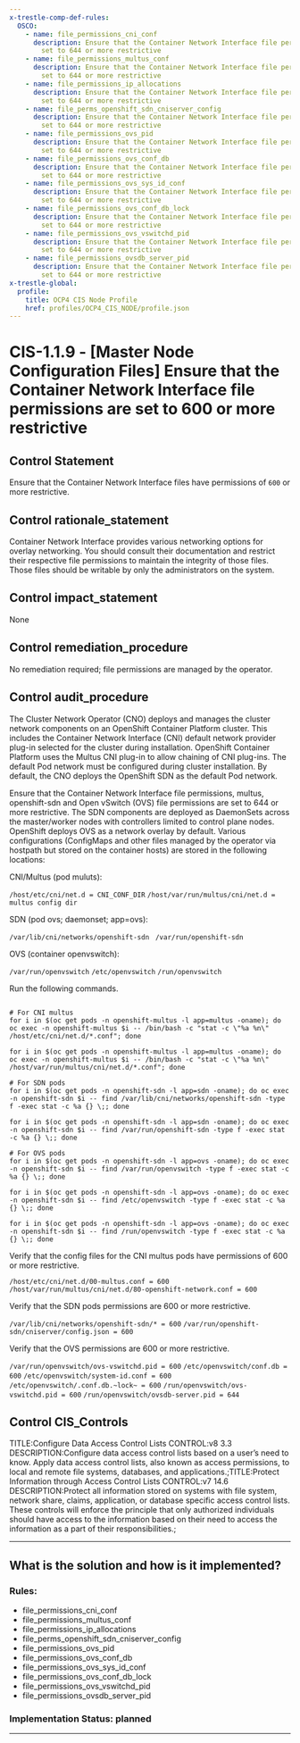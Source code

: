 ```yaml
---
x-trestle-comp-def-rules:
  OSCO:
    - name: file_permissions_cni_conf
      description: Ensure that the Container Network Interface file permissions are
        set to 644 or more restrictive
    - name: file_permissions_multus_conf
      description: Ensure that the Container Network Interface file permissions are
        set to 644 or more restrictive
    - name: file_permissions_ip_allocations
      description: Ensure that the Container Network Interface file permissions are
        set to 644 or more restrictive
    - name: file_perms_openshift_sdn_cniserver_config
      description: Ensure that the Container Network Interface file permissions are
        set to 644 or more restrictive
    - name: file_permissions_ovs_pid
      description: Ensure that the Container Network Interface file permissions are
        set to 644 or more restrictive
    - name: file_permissions_ovs_conf_db
      description: Ensure that the Container Network Interface file permissions are
        set to 644 or more restrictive
    - name: file_permissions_ovs_sys_id_conf
      description: Ensure that the Container Network Interface file permissions are
        set to 644 or more restrictive
    - name: file_permissions_ovs_conf_db_lock
      description: Ensure that the Container Network Interface file permissions are
        set to 644 or more restrictive
    - name: file_permissions_ovs_vswitchd_pid
      description: Ensure that the Container Network Interface file permissions are
        set to 644 or more restrictive
    - name: file_permissions_ovsdb_server_pid
      description: Ensure that the Container Network Interface file permissions are
        set to 644 or more restrictive
x-trestle-global:
  profile:
    title: OCP4 CIS Node Profile
    href: profiles/OCP4_CIS_NODE/profile.json
---
```


# CIS-1.1.9 - \[Master Node Configuration Files\] Ensure that the Container Network Interface file permissions are set to 600 or more restrictive

## Control Statement

Ensure that the Container Network Interface files have permissions of `600` or more restrictive.

## Control rationale_statement

Container Network Interface provides various networking options for overlay networking. You should consult their documentation and restrict their respective file permissions to maintain the integrity of those files. Those files should be writable by only the administrators on the system.

## Control impact_statement

None

## Control remediation_procedure

No remediation required; file permissions are managed by the operator.

## Control audit_procedure

The Cluster Network Operator (CNO) deploys and manages the cluster network components on an OpenShift Container Platform cluster. This includes the Container Network Interface (CNI) default network provider plug-in selected for the cluster during installation. OpenShift Container Platform uses the Multus CNI plug-in to allow chaining of CNI plug-ins. The default Pod network must be configured during cluster installation. By default, the CNO deploys the OpenShift SDN as the default Pod network. 

Ensure that the Container Network Interface file permissions, multus, openshift-sdn and Open vSwitch (OVS) file permissions are set to 644 or more restrictive. The SDN components are deployed as DaemonSets across the master/worker nodes with controllers limited to control plane nodes. OpenShift deploys OVS as a network overlay by default. Various configurations (ConfigMaps and other files managed by the operator via hostpath but stored on the container hosts) are stored in the following locations:

CNI/Multus (pod muluts):

`/host/etc/cni/net.d = CNI_CONF_DIR`
`/host/var/run/multus/cni/net.d = multus config dir`

SDN (pod ovs; daemonset; app=ovs):

`/var/lib/cni/networks/openshift-sdn `
`/var/run/openshift-sdn`

OVS (container openvswitch):

`/var/run/openvswitch`
`/etc/openvswitch`
`/run/openvswitch`

Run the following commands. 

```

# For CNI multus
for i in $(oc get pods -n openshift-multus -l app=multus -oname); do oc exec -n openshift-multus $i -- /bin/bash -c "stat -c \"%a %n\" /host/etc/cni/net.d/*.conf"; done

for i in $(oc get pods -n openshift-multus -l app=multus -oname); do oc exec -n openshift-multus $i -- /bin/bash -c "stat -c \"%a %n\" /host/var/run/multus/cni/net.d/*.conf"; done

# For SDN pods
for i in $(oc get pods -n openshift-sdn -l app=sdn -oname); do oc exec -n openshift-sdn $i -- find /var/lib/cni/networks/openshift-sdn -type f -exec stat -c %a {} \;; done

for i in $(oc get pods -n openshift-sdn -l app=sdn -oname); do oc exec -n openshift-sdn $i -- find /var/run/openshift-sdn -type f -exec stat -c %a {} \;; done

# For OVS pods
for i in $(oc get pods -n openshift-sdn -l app=ovs -oname); do oc exec -n openshift-sdn $i -- find /var/run/openvswitch -type f -exec stat -c %a {} \;; done 

for i in $(oc get pods -n openshift-sdn -l app=ovs -oname); do oc exec -n openshift-sdn $i -- find /etc/openvswitch -type f -exec stat -c %a {} \;; done 

for i in $(oc get pods -n openshift-sdn -l app=ovs -oname); do oc exec -n openshift-sdn $i -- find /run/openvswitch -type f -exec stat -c %a {} \;; done 
```

Verify that the config files for the CNI multus pods have permissions of 600 or more restrictive. 

`/host/etc/cni/net.d/00-multus.conf = 600`
`/host/var/run/multus/cni/net.d/80-openshift-network.conf = 600`

Verify that the SDN pods permissions are 600 or more restrictive.

`/var/lib/cni/networks/openshift-sdn/* = 600`
`/var/run/openshift-sdn/cniserver/config.json = 600`

Verify that the OVS permissions are 600 or more restrictive.

`/var/run/openvswitch/ovs-vswitchd.pid = 600`
`/etc/openvswitch/conf.db = 600`
`/etc/openvswitch/system-id.conf = 600`
`/etc/openvswitch/.conf.db.~lock~ = 600`
`/run/openvswitch/ovs-vswitchd.pid = 600`
`/run/openvswitch/ovsdb-server.pid = 644`

## Control CIS_Controls

TITLE:Configure Data Access Control Lists CONTROL:v8 3.3 DESCRIPTION:Configure data access control lists based on a user’s need to know. Apply data access control lists, also known as access permissions, to local and remote file systems, databases, and applications.;TITLE:Protect Information through Access Control Lists CONTROL:v7 14.6 DESCRIPTION:Protect all information stored on systems with file system, network share, claims, application, or database specific access control lists. These controls will enforce the principle that only authorized individuals should have access to the information based on their need to access the information as a part of their responsibilities.;

______________________________________________________________________

## What is the solution and how is it implemented?

<!-- For implementation status enter one of: implemented, partial, planned, alternative, not-applicable -->

<!-- Note that the list of rules under ### Rules: is read-only and changes will not be captured after assembly to JSON -->

<!-- Add control implementation description here for control: CIS-1.1.9 -->

### Rules:

  - file_permissions_cni_conf
  - file_permissions_multus_conf
  - file_permissions_ip_allocations
  - file_perms_openshift_sdn_cniserver_config
  - file_permissions_ovs_pid
  - file_permissions_ovs_conf_db
  - file_permissions_ovs_sys_id_conf
  - file_permissions_ovs_conf_db_lock
  - file_permissions_ovs_vswitchd_pid
  - file_permissions_ovsdb_server_pid

### Implementation Status: planned

______________________________________________________________________
